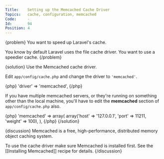 ```yaml
---
Title:    Setting up the Memcached Cache Driver
Topics:   cache, configuration, memcached
Code:     -
Id:       94
Position: 4
---
```


{problem}
You want to speed up Laravel's cache.

You know by default Laravel uses the file cache driver. You want to use a speedier cache.
{/problem}

{solution}
Use the Memcached cache driver.

Edit `app/config/cache.php` and change the driver to `'memcached'`.

{php}
    'driver' => 'memcached',
{/php}

If you have multiple memcached servers, or they're running on something other than the local machine, you'll have to edit the **memcached** section of `app/config/cache.php` also.

{php}
    'memcached' => array(
        array('host' => '127.0.0.1', 'port' => 11211, 'weight' => 100),
    ),
{/php}
{/solution}

{discussion}
Memcached is a free, high-performance, distributed memory object caching system.

To use the cache driver make sure Memcached is installed first. See the [[Installing Memcached]] recipe for details.
{/discussion}
